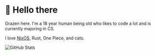 # 👋 Hello there

Grazen here. I'm a 18 year human being old who likes to code a lot and is currently majoring in CS.

I love [NixOS](https://nixos.org/), Rust, One Piece, and cats.

![GitHub Stats](https://github-readme-stats.vercel.app/api/top-langs?username=Grazen0&theme=transparent)
